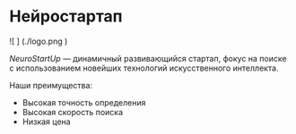 # Нейростартап

![ ] (./logo.png )

*NeuroStartUp*  — динамичный развивающийся стартап, фокус на поиске с использованием
новейших технологий искусственного интеллекта.

Наши преимущества:
* Высокая точность определения
* Высокая скорость поиска
* Низкая цена